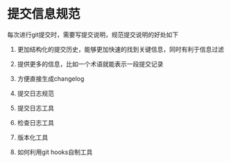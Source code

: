
# 提交信息规范

每次进行git提交时，需要写提交说明，规范提交说明的好处如下

1. 更加结构化的提交历史，能够更加快速的找到关键信息，同时有利于信息过滤
2. 提供更多的信息，比如一个术语就能表示一段提交记录
3. 方便直接生成changelog


1. 提交日志规范
2. 提交日志工具
3. 检查日志工具
4. 版本化工具
5. 如何利用git hooks自制工具
